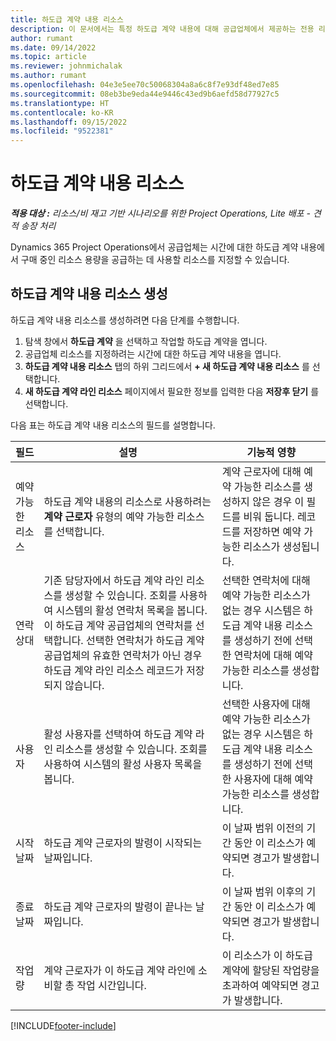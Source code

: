 ```yaml
---
title: 하도급 계약 내용 리소스
description: 이 문서에서는 특정 하도급 계약 내용에 대해 공급업체에서 제공하는 전용 리소스를 지정하는 방법에 대해 설명합니다.
author: rumant
ms.date: 09/14/2022
ms.topic: article
ms.reviewer: johnmichalak
ms.author: rumant
ms.openlocfilehash: 04e3e5ee70c50068304a8a6c8f7e93df48ed7e85
ms.sourcegitcommit: 08eb3be9eda44e9446c43ed9b6aefd58d77927c5
ms.translationtype: HT
ms.contentlocale: ko-KR
ms.lasthandoff: 09/15/2022
ms.locfileid: "9522381"
---
```

# <a name="subcontract-line-resources"></a>하도급 계약 내용 리소스

_**적용 대상 :** 리소스/비 재고 기반 시나리오를 위한 Project Operations, Lite 배포 - 견적 송장 처리_

Dynamics 365 Project Operations에서 공급업체는 시간에 대한 하도급 계약 내용에서 구매 중인 리소스 용량을 공급하는 데 사용할 리소스를 지정할 수 있습니다.

## <a name="create-subcontract-line-resources"></a>하도급 계약 내용 리소스 생성

하도급 계약 내용 리소스를 생성하려면 다음 단계를 수행합니다.

1. 탐색 창에서 **하도급 계약** 을 선택하고 작업할 하도급 계약을 엽니다.
2. 공급업체 리소스를 지정하려는 시간에 대한 하도급 계약 내용을 엽니다.
3. **하도급 계약 내용 리소스** 탭의 하위 그리드에서 **+ 새 하도급 계약 내용 리소스** 를 선택합니다.
4. **새 하도급 계약 라인 리소스** 페이지에서 필요한 정보를 입력한 다음 **저장후 닫기** 를 선택합니다.

다음 표는 하도급 계약 내용 리소스의 필드를 설명합니다.

| 필드 | 설명 | 기능적 영향 |
| ----- | ----------- | ----------------- |
| 예약 가능한 리소스 | 하도급 계약 내용의 리소스로 사용하려는 **계약 근로자** 유형의 예약 가능한 리소스를 선택합니다.| 계약 근로자에 대해 예약 가능한 리소스를 생성하지 않은 경우 이 필드를 비워 둡니다. 레코드를 저장하면 예약 가능한 리소스가 생성됩니다.  |
| 연락 상대 | 기존 담당자에서 하도급 계약 라인 리소스를 생성할 수 있습니다. 조회를 사용하여 시스템의 활성 연락처 목록을 봅니다. 이 하도급 계약 공급업체의 연락처를 선택합니다. 선택한 연락처가 하도급 계약 공급업체의 유효한 연락처가 아닌 경우 하도급 계약 라인 리소스 레코드가 저장되지 않습니다.| 선택한 연락처에 대해 예약 가능한 리소스가 없는 경우 시스템은 하도급 계약 내용 리소스를 생성하기 전에 선택한 연락처에 대해 예약 가능한 리소스를 생성합니다. |
| 사용자 | 활성 사용자를 선택하여 하도급 계약 라인 리소스를 생성할 수 있습니다. 조회를 사용하여 시스템의 활성 사용자 목록을 봅니다.| 선택한 사용자에 대해 예약 가능한 리소스가 없는 경우 시스템은 하도급 계약 내용 리소스를 생성하기 전에 선택한 사용자에 대해 예약 가능한 리소스를 생성합니다. |
| 시작 날짜 | 하도급 계약 근로자의 발령이 시작되는 날짜입니다.| 이 날짜 범위 이전의 기간 동안 이 리소스가 예약되면 경고가 발생합니다. |
| 종료 날짜 | 하도급 계약 근로자의 발령이 끝나는 날짜입니다.| 이 날짜 범위 이후의 기간 동안 이 리소스가 예약되면 경고가 발생합니다. |
| 작업량 | 계약 근로자가 이 하도급 계약 라인에 소비할 총 작업 시간입니다.| 이 리소스가 이 하도급 계약에 할당된 작업량을 초과하여 예약되면 경고가 발생합니다. |


[!INCLUDE[footer-include](../../includes/footer-banner.md)]

